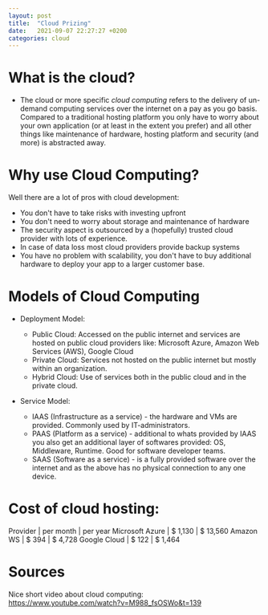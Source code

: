 ```yaml
---
layout: post
title:  "Cloud Prizing"
date:   2021-09-07 22:27:27 +0200
categories: cloud
---
```

# What is the cloud?
- The cloud or more specific *cloud computing* refers to the delivery of un-demand computing services over the internet on a pay as you go basis. Compared to a traditional hosting platform you only have to worry about your own application (or at least in the extent you prefer) and all other things like maintenance of hardware, hosting platform and security (and more) is abstracted away.

# Why use Cloud Computing?
Well there are a lot of pros with cloud development:
- You don't have to take risks with investing upfront
- You don't need to worry about storage and maintenance of hardware
- The security aspect is outsourced by a (hopefully) trusted cloud provider with lots of experience.
- In case of data loss most cloud providers provide backup systems
- You have no problem with scalability, you don't have to buy additional hardware to deploy your app to a larger customer base.

# Models of Cloud Computing
- Deployment Model:
  - Public Cloud: Accessed on the public internet and services are hosted on public cloud providers like: Microsoft Azure, Amazon Web Services (AWS), Google Cloud
  - Private Cloud: Services not hosted on the public internet but mostly within an organization.
  - Hybrid Cloud: Use of services both in the public cloud and in the private cloud.
  
- Service Model:
  - IAAS (Infrastructure as a service) - the hardware and VMs are provided. Commonly used by IT-administrators.
  - PAAS (Platform as a service) - additional to whats provided by IAAS you also get an additional layer of softwares provided: OS, Middleware, Runtime. Good for software developer teams.
  - SAAS (Software as a service) - is a fully provided software over the internet and as the above has no physical connection to any one device.
  
# Cost of cloud hosting:

Provider | per month | per year
Microsoft Azure | $ 1,130 | $ 13,560
Amazon WS | $ 394 | $ 4,728
Google Cloud | $ 122 | $ 1,464

# Sources
Nice short video about cloud computing:\
https://www.youtube.com/watch?v=M988_fsOSWo&t=139
